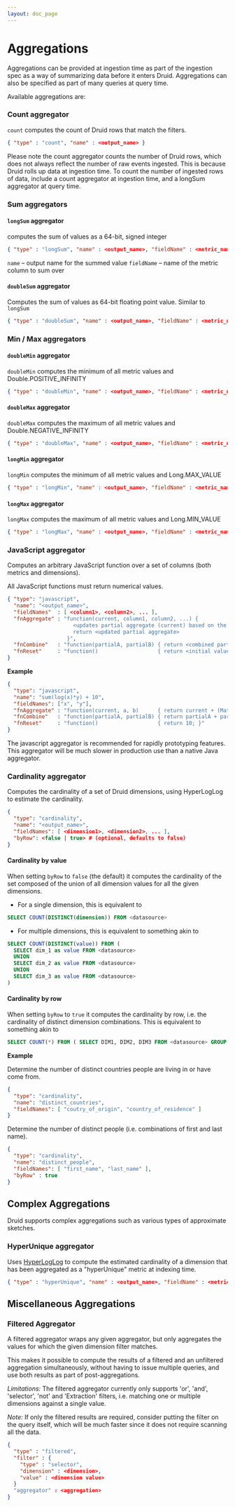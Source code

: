 ```yaml
---
layout: doc_page
---
```

# Aggregations

Aggregations can be provided at ingestion time as part of the ingestion spec as a way of summarizing data before it enters Druid. 
Aggregations can also be specified as part of many queries at query time.

Available aggregations are:

### Count aggregator

`count` computes the count of Druid rows that match the filters.

```json
{ "type" : "count", "name" : <output_name> }
```

Please note the count aggregator counts the number of Druid rows, which does not always reflect the number of raw events ingested. 
This is because Druid rolls up data at ingestion time. To 
count the number of ingested rows of data, include a count aggregator at ingestion time, and a longSum aggregator at 
query time.

### Sum aggregators

#### `longSum` aggregator

computes the sum of values as a 64-bit, signed integer

```json
{ "type" : "longSum", "name" : <output_name>, "fieldName" : <metric_name> }
```

`name` – output name for the summed value
`fieldName` – name of the metric column to sum over

#### `doubleSum` aggregator

Computes the sum of values as 64-bit floating point value. Similar to `longSum`

```json
{ "type" : "doubleSum", "name" : <output_name>, "fieldName" : <metric_name> }
```

### Min / Max aggregators

#### `doubleMin` aggregator

`doubleMin` computes the minimum of all metric values and Double.POSITIVE_INFINITY

```json
{ "type" : "doubleMin", "name" : <output_name>, "fieldName" : <metric_name> }
```

#### `doubleMax` aggregator

`doubleMax` computes the maximum of all metric values and Double.NEGATIVE_INFINITY

```json
{ "type" : "doubleMax", "name" : <output_name>, "fieldName" : <metric_name> }
```

#### `longMin` aggregator

`longMin` computes the minimum of all metric values and Long.MAX_VALUE

```json
{ "type" : "longMin", "name" : <output_name>, "fieldName" : <metric_name> }
```

#### `longMax` aggregator

`longMax` computes the maximum of all metric values and Long.MIN_VALUE

```json
{ "type" : "longMax", "name" : <output_name>, "fieldName" : <metric_name> }
```

### JavaScript aggregator

Computes an arbitrary JavaScript function over a set of columns (both metrics and dimensions).

All JavaScript functions must return numerical values.

```json
{ "type": "javascript",
  "name": "<output_name>",
  "fieldNames"  : [ <column1>, <column2>, ... ],
  "fnAggregate" : "function(current, column1, column2, ...) {
                     <updates partial aggregate (current) based on the current row values>
                     return <updated partial aggregate>
                   }",
  "fnCombine"   : "function(partialA, partialB) { return <combined partial results>; }",
  "fnReset"     : "function()                   { return <initial value>; }"
}
```

**Example**

```json
{
  "type": "javascript",
  "name": "sum(log(x)*y) + 10",
  "fieldNames": ["x", "y"],
  "fnAggregate" : "function(current, a, b)      { return current + (Math.log(a) * b); }",
  "fnCombine"   : "function(partialA, partialB) { return partialA + partialB; }",
  "fnReset"     : "function()                   { return 10; }"
}
```

The javascript aggregator is recommended for rapidly prototyping features. This aggregator will be much slower in production 
use than a native Java aggregator.

### Cardinality aggregator

Computes the cardinality of a set of Druid dimensions, using HyperLogLog to estimate the cardinality.

```json
{
  "type": "cardinality",
  "name": "<output_name>",
  "fieldNames": [ <dimension1>, <dimension2>, ... ],
  "byRow": <false | true> # (optional, defaults to false)
}
```

#### Cardinality by value

When setting `byRow` to `false` (the default) it computes the cardinality of the set composed of the union of all dimension values for all the given dimensions.

* For a single dimension, this is equivalent to

```sql
SELECT COUNT(DISTINCT(dimension)) FROM <datasource>
```

* For multiple dimensions, this is equivalent to something akin to

```sql
SELECT COUNT(DISTINCT(value)) FROM (
  SELECT dim_1 as value FROM <datasource>
  UNION
  SELECT dim_2 as value FROM <datasource>
  UNION
  SELECT dim_3 as value FROM <datasource>
)
```

#### Cardinality by row

When setting `byRow` to `true` it computes the cardinality by row, i.e. the cardinality of distinct dimension combinations.
This is equivalent to something akin to

```sql
SELECT COUNT(*) FROM ( SELECT DIM1, DIM2, DIM3 FROM <datasource> GROUP BY DIM1, DIM2, DIM3 )
```

**Example**

Determine the number of distinct countries people are living in or have come from.

```json
{
  "type": "cardinality",
  "name": "distinct_countries",
  "fieldNames": [ "coutry_of_origin", "country_of_residence" ]
}
```

Determine the number of distinct people (i.e. combinations of first and last name).

```json
{
  "type": "cardinality",
  "name": "distinct_people",
  "fieldNames": [ "first_name", "last_name" ],
  "byRow" : true
}
```

## Complex Aggregations

Druid supports complex aggregations such as various types of approximate sketches. 

### HyperUnique aggregator

Uses [HyperLogLog](http://algo.inria.fr/flajolet/Publications/FlFuGaMe07.pdf) to compute the estimated cardinality of a dimension that has been aggregated as a "hyperUnique" metric at indexing time.

```json
{ "type" : "hyperUnique", "name" : <output_name>, "fieldName" : <metric_name> }
```

## Miscellaneous Aggregations

### Filtered Aggregator

A filtered aggregator wraps any given aggregator, but only aggregates the values for which the given dimension filter matches.

This makes it possible to compute the results of a filtered and an unfiltered aggregation simultaneously, without having to issue multiple queries, and use both results as part of post-aggregations.

*Limitations:* The filtered aggregator currently only supports 'or', 'and', 'selector', 'not' and 'Extraction' filters, i.e. matching one or multiple dimensions against a single value.

*Note:* If only the filtered results are required, consider putting the filter on the query itself, which will be much faster since it does not require scanning all the data.

```json
{
  "type" : "filtered",
  "filter" : {
    "type" : "selector",
    "dimension" : <dimension>,
    "value" : <dimension value>
  }
  "aggregator" : <aggregation>
}
```
